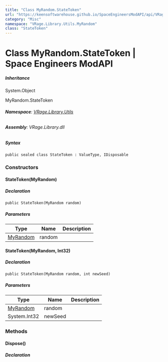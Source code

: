 ```yaml
---
title: "Class MyRandom.StateToken"
url: "https://keensoftwarehouse.github.io/SpaceEngineersModAPI/api/VRage.Library.Utils.MyRandom.StateToken.html"
category: "Misc"
namespace: "VRage.Library.Utils.MyRandom"
class: "StateToken"
---
```


# Class MyRandom.StateToken | Space Engineers ModAPI

##### Inheritance

System.Object

MyRandom.StateToken

###### **Namespace**: [VRage.Library.Utils](https://keensoftwarehouse.github.io/SpaceEngineersModAPI/api/VRage.Library.Utils.html)

###### **Assembly**: VRage.Library.dll

##### Syntax

```
public sealed class StateToken : ValueType, IDisposable
```

### Constructors

#### StateToken(MyRandom)

##### Declaration

```
public StateToken(MyRandom random)
```

##### Parameters

| Type | Name | Description |
| --- | --- | --- |
| [MyRandom](https://keensoftwarehouse.github.io/SpaceEngineersModAPI/api/VRage.Library.Utils.MyRandom.html) | random |     |

#### StateToken(MyRandom, Int32)

##### Declaration

```
public StateToken(MyRandom random, int newSeed)
```

##### Parameters

| Type | Name | Description |
| --- | --- | --- |
| [MyRandom](https://keensoftwarehouse.github.io/SpaceEngineersModAPI/api/VRage.Library.Utils.MyRandom.html) | random |     |
| System.Int32 | newSeed |     |

### Methods

#### Dispose()

##### Declaration